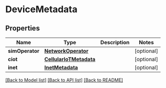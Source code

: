 # DeviceMetadata

## Properties
Name | Type | Description | Notes
------------ | ------------- | ------------- | -------------
**simOperator** | [**NetworkOperator**](NetworkOperator.md) |  | [optional] 
**ciot** | [**CellularIoTMetadata**](CellularIoTMetadata.md) |  | [optional] 
**inet** | [**InetMetadata**](InetMetadata.md) |  | [optional] 

[[Back to Model list]](../README.md#documentation-for-models) [[Back to API list]](../README.md#documentation-for-api-endpoints) [[Back to README]](../README.md)


